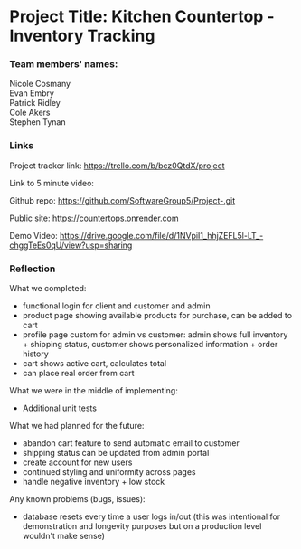 # Project Title: Kitchen Countertop - Inventory Tracking

### Team members' names:

Nicole Cosmany <br>
Evan Embry <br>
Patrick Ridley <br>
Cole Akers <br>
Stephen Tynan <br>

### Links

Project tracker link: https://trello.com/b/bcz0QtdX/project 

Link to 5 minute video: 

Github repo: https://github.com/SoftwareGroup5/Project-.git

Public site: https://countertops.onrender.com

Demo Video: https://drive.google.com/file/d/1NVpiI1_hhjZEFL5l-LT_-chggTeEs0qU/view?usp=sharing

### Reflection 

What we completed:
  - functional login for client and customer and admin
  - product page showing available products for purchase, can be added to cart
  - profile page custom for admin vs customer: admin shows full inventory + shipping status, customer shows personalized information + order history 
  - cart shows active cart, calculates total
  - can place real order from cart 

What we were in the middle of implementing: 
  - Additional unit tests 

What we had planned for the future:
  - abandon cart feature to send automatic email to customer
  - shipping status can be updated from admin portal
  - create account for new users 
  - continued styling and uniformity across pages 
  - handle negative inventory + low stock 

Any known problems (bugs, issues): 
  - database resets every time a user logs in/out (this was intentional for demonstration and longevity purposes but on a production level wouldn't make sense)
